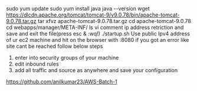 sudo yum update
sudo yum install java
java --version
wget https://dlcdn.apache.org/tomcat/tomcat-9/v9.0.78/bin/apache-tomcat-9.0.78.tar.gz
tar xfvz apache-tomcat-9.0.78.tar.gz
cd apache-tomcat-9.0.78
cd webapps/manager/META-INF/
ls
vi <ur filename>
comment ip address retriction and save and exit the file(press esc & :wq!)
./startup.sh
Use public Ipv4 address of ur ec2 machine and hit on the browser with <Ipaddress>:8080
if you got an error like site cant be reached follow below steps
1. enter into security groups of your machine
2. edit inbound rules
3. add all traffic and source as anywhere and save your configuration

<role rolename="manager-gui"/>
<user username="tomcat" password="tomcat" roles="tomcat, manager-gui"/>

https://github.com/anilkumar23/AWS-Batch-1

